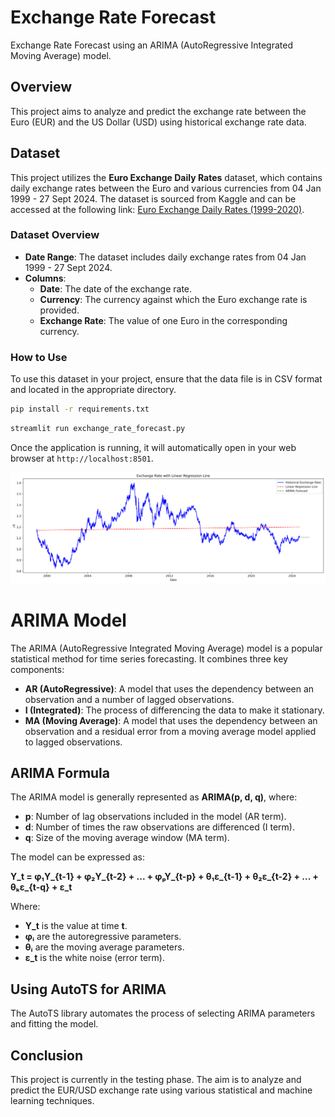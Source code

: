 # Exchange Rate Forecast
Exchange Rate Forecast using an ARIMA (AutoRegressive Integrated Moving Average) model.

## Overview
This project aims to analyze and predict the exchange rate between the Euro (EUR) and the US Dollar (USD) using historical exchange rate data.

## Dataset
This project utilizes the **Euro Exchange Daily Rates** dataset, which contains daily exchange rates between the Euro and various currencies from 04 Jan 1999 - 27 Sept 2024. The dataset is sourced from Kaggle and can be accessed at the following link: [Euro Exchange Daily Rates (1999-2020)](https://www.kaggle.com/datasets/lsind18/euro-exchange-daily-rates-19992020).

### Dataset Overview
- **Date Range**: The dataset includes daily exchange rates from 04 Jan 1999 - 27 Sept 2024.
- **Columns**:
  - **Date**: The date of the exchange rate.
  - **Currency**: The currency against which the Euro exchange rate is provided.
  - **Exchange Rate**: The value of one Euro in the corresponding currency.

### How to Use
To use this dataset in your project, ensure that the data file is in CSV format and located in the appropriate directory. 
```bash
pip install -r requirements.txt
```
```bash
streamlit run exchange_rate_forecast.py
```
Once the application is running, it will automatically open in your web browser at  ```http://localhost:8501```.


![](images/image.png)

# ARIMA Model
The ARIMA (AutoRegressive Integrated Moving Average) model is a popular statistical method for time series forecasting. It combines three key components:
- **AR (AutoRegressive)**: A model that uses the dependency between an observation and a number of lagged observations.
- **I (Integrated)**: The process of differencing the data to make it stationary.
- **MA (Moving Average)**: A model that uses the dependency between an observation and a residual error from a moving average model applied to lagged observations.

## ARIMA Formula
The ARIMA model is generally represented as **ARIMA(p, d, q)**, where:
- **p**: Number of lag observations included in the model (AR term).
- **d**: Number of times the raw observations are differenced (I term).
- **q**: Size of the moving average window (MA term).

The model can be expressed as:

**Y_t = φ₁Y_{t-1} + φ₂Y_{t-2} + ... + φₚY_{t-p} + θ₁ε_{t-1} + θ₂ε_{t-2} + ... + θₖε_{t-q} + ε_t**

Where:
- **Y_t** is the value at time **t**.
- **φᵢ** are the autoregressive parameters.
- **θᵢ** are the moving average parameters.
- **ε_t** is the white noise (error term).

## Using AutoTS for ARIMA
The AutoTS library automates the process of selecting ARIMA parameters and fitting the model.

## Conclusion

This project is currently in the testing phase. The aim is to analyze and predict the EUR/USD exchange rate using various statistical and machine learning techniques. 
